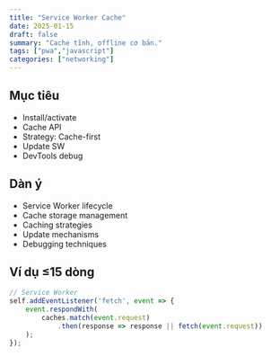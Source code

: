 ```yaml
---
title: "Service Worker Cache"
date: 2025-01-15
draft: false
summary: "Cache tĩnh, offline cơ bản."
tags: ["pwa","javascript"]
categories: ["networking"]
---
```


## Mục tiêu
- Install/activate
- Cache API
- Strategy: Cache-first
- Update SW
- DevTools debug

## Dàn ý
- Service Worker lifecycle
- Cache storage management
- Caching strategies
- Update mechanisms
- Debugging techniques

## Ví dụ ≤15 dòng
```javascript
// Service Worker
self.addEventListener('fetch', event => {
    event.respondWith(
        caches.match(event.request)
            .then(response => response || fetch(event.request))
    );
});
```

